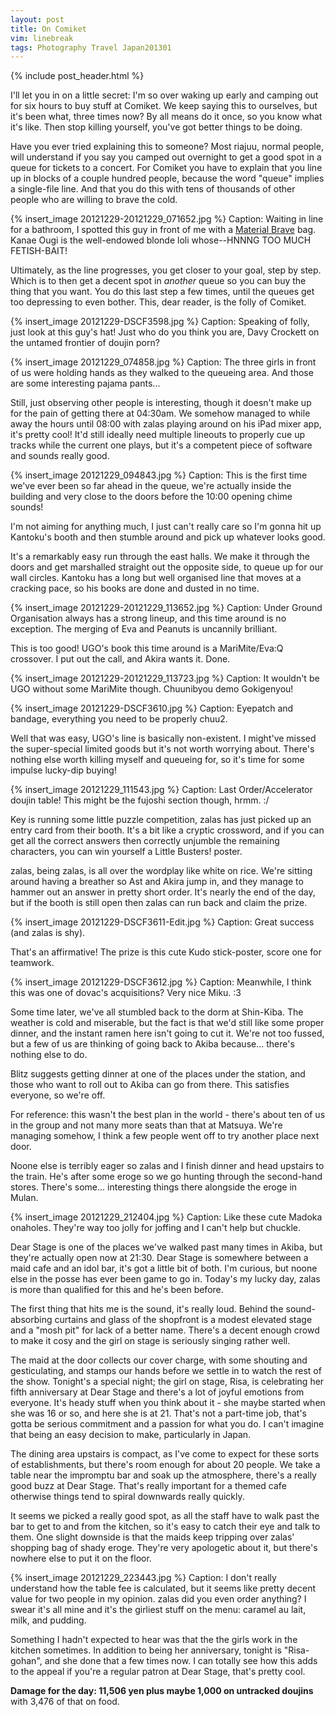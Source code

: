 ```yaml
---
layout: post
title: On Comiket
vim: linebreak
tags: Photography Travel Japan201301
---
```


{% include post_header.html %}

I'll let you in on a little secret: I'm so over waking up early and camping out for six hours to buy stuff at Comiket. We keep saying this to ourselves, but it's been what, three times now? By all means do it once, so you know what it's like. Then stop killing yourself, you've got better things to be doing.

Have you ever tried explaining this to someone? Most riajuu, normal people, will understand if you say you camped out overnight to get a good spot in a queue for tickets to a concert. For Comiket you have to explain that you line up in blocks of a couple hundred people, because the word "queue" implies a single-file line. And that you do this with tens of thousands of other people who are willing to brave the cold.

{% insert_image 20121229-20121229_071652.jpg %}
Caption: Waiting in line for a bathroom, I spotted this guy in front of me with a [Material Brave](http://products.web-giga.com/materialbrave/character.html) bag. Kanae Ougi is the well-endowed blonde loli whose--HNNNG TOO MUCH FETISH-BAIT!

Ultimately, as the line progresses, you get closer to your goal, step by step. Which is to then get a decent spot in *another* queue so you can buy the thing that you want. You do this last step a few times, until the queues get too depressing to even bother. This, dear reader, is the folly of Comiket.

{% insert_image 20121229-DSCF3598.jpg %}
Caption: Speaking of folly, just look at this guy's hat! Just who do you think you are, Davy Crockett on the untamed frontier of doujin porn?

{% insert_image 20121229_074858.jpg %}
Caption: The three girls in front of us were holding hands as they walked to the queueing area. And those are some interesting pajama pants...

Still, just observing other people is interesting, though it doesn't make up for the pain of getting there at 04:30am. We somehow managed to while away the hours until 08:00 with zalas playing around on his iPad mixer app, it's pretty cool! It'd still ideally need multiple lineouts to properly cue up tracks while the current one plays, but it's a competent piece of software and sounds really good.

{% insert_image 20121229_094843.jpg %}
Caption: This is the first time we've ever been so far ahead in the queue, we're actually inside the building and very close to the doors before the 10:00 opening chime sounds!

I'm not aiming for anything much, I just can't really care so I'm gonna hit up Kantoku's booth and then stumble around and pick up whatever looks good.

It's a remarkably easy run through the east halls. We make it through the doors and get marshalled straight out the opposite side, to queue up for our wall circles. Kantoku has a long but well organised line that moves at a cracking pace, so his books are done and dusted in no time.

{% insert_image 20121229-20121229_113652.jpg %}
Caption: Under Ground Organisation always has a strong lineup, and this time around is no exception. The merging of Eva and Peanuts is uncannily brilliant.

This is too good! UGO's book this time around is a MariMite/Eva:Q crossover. I put out the call, and Akira wants it. Done.

{% insert_image 20121229-20121229_113723.jpg %}
Caption: It wouldn't be UGO without some MariMite though. Chuunibyou demo Gokigenyou!

{% insert_image 20121229-DSCF3610.jpg %}
Caption: Eyepatch and bandage, everything you need to be properly chuu2.

Well that was easy, UGO's line is basically non-existent. I might've missed the super-special limited goods but it's not worth worrying about. There's nothing else worth killing myself and queueing for, so it's time for some impulse lucky-dip buying!

{% insert_image 20121229_111543.jpg %}
Caption: Last Order/Accelerator doujin table! This might be the fujoshi section though, hrmm.  :/

Key is running some little puzzle competition, zalas has just picked up an entry card from their booth. It's a bit like a cryptic crossword, and if you can get all the correct answers then correctly unjumble the remaining characters, you can win yourself a Little Busters! poster.

zalas, being zalas, is all over the wordplay like white on rice. We're sitting around having a breather so Ast and Akira jump in, and they manage to hammer out an answer in pretty short order. It's nearly the end of the day, but if the booth is still open then zalas can run back and claim the prize.

{% insert_image 20121229-DSCF3611-Edit.jpg %}
Caption: Great success (and zalas is shy).

That's an affirmative! The prize is this cute Kudo stick-poster, score one for teamwork.

{% insert_image 20121229-DSCF3612.jpg %}
Caption: Meanwhile, I think this was one of dovac's acquisitions? Very nice Miku. :3

Some time later, we've all stumbled back to the dorm at Shin-Kiba. The weather is cold and miserable, but the fact is that we'd still like some proper dinner, and the instant ramen here isn't going to cut it. We're not too fussed, but a few of us are thinking of going back to Akiba because... there's nothing else to do.

Blitz suggests getting dinner at one of the places under the station, and those who want to roll out to Akiba can go from there. This satisfies everyone, so we're off.

For reference: this wasn't the best plan in the world - there's about ten of us in the group and not many more seats than that at Matsuya. We're managing somehow, I think a few people went off to try another place next door.

Noone else is terribly eager so zalas and I finish dinner and head upstairs to the train. He's after some eroge so we go hunting through the second-hand stores. There's some... interesting things there alongside the eroge in Mulan.

{% insert_image 20121229_212404.jpg %}
Caption: Like these cute Madoka onaholes. They're way too jolly for joffing and I can't help but chuckle.

Dear Stage is one of the places we've walked past many times in Akiba, but they're actually open now at 21:30. Dear Stage is somewhere between a maid cafe and an idol bar, it's got a little bit of both. I'm curious, but noone else in the posse has ever been game to go in. Today's my lucky day, zalas is more than qualified for this and he's been before.

The first thing that hits me is the sound, it's really loud. Behind the sound-absorbing curtains and glass of the shopfront is a modest elevated stage and a "mosh pit" for lack of a better name. There's a decent enough crowd to make it cosy and the girl on stage is seriously singing rather well.

The maid at the door collects our cover charge, with some shouting and gesticulating, and stamps our hands before we settle in to watch the rest of the show. Tonight's a special night; the girl on stage, Risa, is celebrating her fifth anniversary at Dear Stage and there's a lot of joyful emotions from everyone. It's heady stuff when you think about it - she maybe started when she was 16 or so, and here she is at 21. That's not a part-time job, that's gotta be serious commitment and a passion for what you do. I can't imagine that being an easy decision to make, particularly in Japan.

The dining area upstairs is compact, as I've come to expect for these sorts of establishments, but there's room enough for about 20 people. We take a table near the impromptu bar and soak up the atmosphere, there's a really good buzz at Dear Stage. That's really important for a themed cafe otherwise things tend to spiral downwards really quickly.

It seems we picked a really good spot, as all the staff have to walk past the bar to get to and from the kitchen, so it's easy to catch their eye and talk to them. One slight downside is that the maids keep tripping over zalas' shopping bag of shady eroge. They're very apologetic about it, but there's nowhere else to put it on the floor.

{% insert_image 20121229_223443.jpg %}
Caption: I don't really understand how the table fee is calculated, but it seems like pretty decent value for two people in my opinion. zalas did you even order anything? I swear it's all mine and it's the girliest stuff on the menu: caramel au lait, milk, and pudding.

Something I hadn't expected to hear was that the the girls work in the kitchen sometimes. In addition to being her anniversary, tonight is "Risa-gohan", and she done that a few times now. I can totally see how this adds to the appeal if you're a regular patron at Dear Stage, that's pretty cool.

**Damage for the day: 11,506 yen plus maybe 1,000 on untracked doujins** with 3,476 of that on food.


